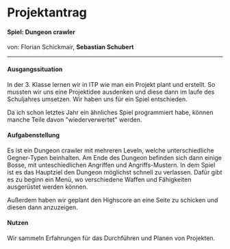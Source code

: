 # Projektantrag
#### Spiel: Dungeon crawler
 von: Florian Schickmair, __Sebastian Schubert__
 ______

#### Ausgangssituation
In der 3. Klasse lernen wir in ITP wie man ein Projekt plant und erstellt. So mussten wir uns eine Projektidee ausdenken und diese dann im laufe des Schuljahres umsetzen.
Wir haben uns für ein Spiel entschieden. 

Da ich schon letztes Jahr ein ähnliches Spiel programmiert habe, können manche Teile davon "wiederverwertet" werden.

#### Aufgabenstellung
 Es ist ein Dungeon crawler mit mehreren Leveln, welche unterschiedliche Gegner-Typen beinhalten. Am Ende des Dungeon befinden sich dann einige Bosse, mit unteschiedlichen Angriffen und Angriffs-Mustern. In dem Spiel ist es das Hauptziel den Dungeon möglichst schnell zu verlassen. Dafür gibt es zu beginn ein Menü, wo verschiedene Waffen und Fähigkeiten ausgerüstet werden können.

Außerdem haben wir geplant den Highscore an eine Seite zu schicken und diesen dann anzuzeigen.

#### Nutzen
Wir sammeln Erfahrungen für das Durchführen und Planen von Projekten.



